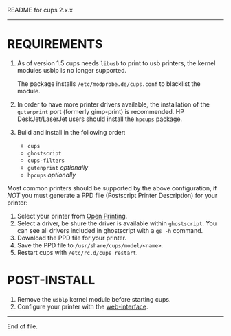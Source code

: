README for cups 2.x.x

---


REQUIREMENTS
============

1. As of version 1.5 cups needs `libusb` to print to usb printers, the kernel
   modules usblp is no longer supported.

   The package installs `/etc/modprobe.de/cups.conf` to blacklist the module.

2. In order to have more printer drivers available, the installation of the
   `gutenprint` port (formerly gimp-print) is recommended.  HP DeskJet/LaserJet
   users should install the `hpcups` package.

3. Build and install in the following order:
   - `cups`
   - `ghostscript`
   - `cups-filters`
   - `gutenprint` *optionally*
   - `hpcups` *optionally*

Most common printers should be supported by the above configuration, if *NOT*
you must generate a PPD file (Postscript Printer Description) for your printer:

1. Select your printer from [Open Printing](https://openprinting.org/printers).
2. Select a driver, be shure the driver is available within `ghostscript`.
   You can see all drivers included in ghostscript with a `gs -h` command.
3. Download the PPD file for your printer.
4. Save the PPD file to `/usr/share/cups/model/<name>`.
5. Restart cups with `/etc/rc.d/cups restart`.


POST-INSTALL
============

1. Remove the `usblp` kernel module before starting cups.
2. Configure your printer with the [web-interface](http://localhost:631).


---

End of file.
